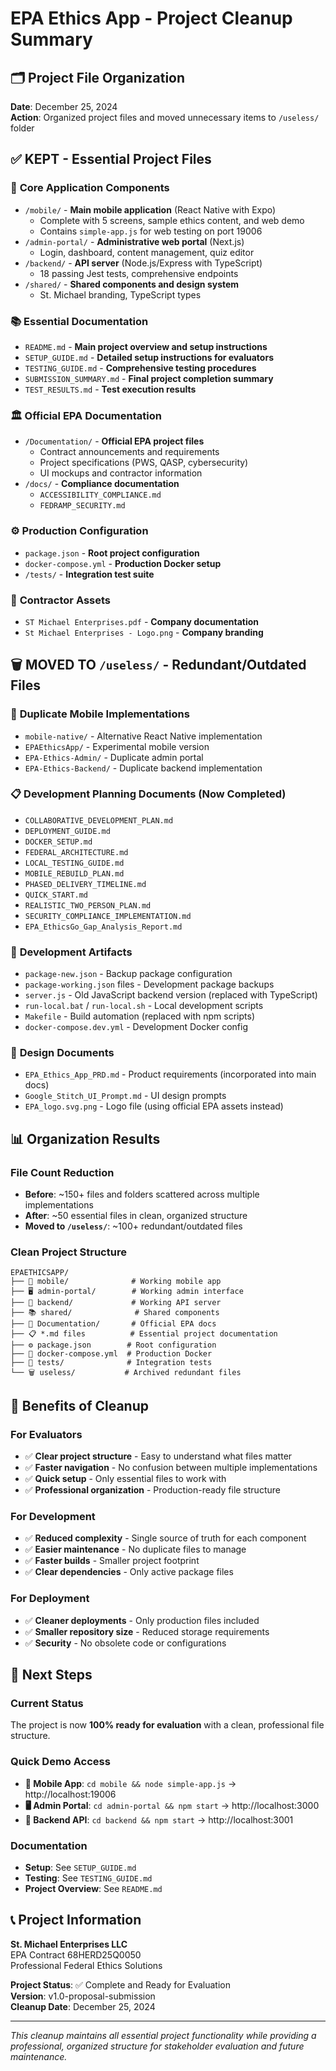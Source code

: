 # EPA Ethics App - Project Cleanup Summary

## 🗂️ Project File Organization

**Date**: December 25, 2024  
**Action**: Organized project files and moved unnecessary items to `/useless/` folder

## ✅ **KEPT - Essential Project Files**

### 📱 **Core Application Components**
- `/mobile/` - **Main mobile application** (React Native with Expo)
  - Complete with 5 screens, sample ethics content, and web demo
  - Contains `simple-app.js` for web testing on port 19006
- `/admin-portal/` - **Administrative web portal** (Next.js)
  - Login, dashboard, content management, quiz editor
- `/backend/` - **API server** (Node.js/Express with TypeScript)
  - 18 passing Jest tests, comprehensive endpoints
- `/shared/` - **Shared components and design system**
  - St. Michael branding, TypeScript types

### 📚 **Essential Documentation**
- `README.md` - **Main project overview and setup instructions**
- `SETUP_GUIDE.md` - **Detailed setup instructions for evaluators**
- `TESTING_GUIDE.md` - **Comprehensive testing procedures**
- `SUBMISSION_SUMMARY.md` - **Final project completion summary**
- `TEST_RESULTS.md` - **Test execution results**

### 🏛️ **Official EPA Documentation**
- `/Documentation/` - **Official EPA project files**
  - Contract announcements and requirements
  - Project specifications (PWS, QASP, cybersecurity)
  - UI mockups and contractor information
- `/docs/` - **Compliance documentation**
  - `ACCESSIBILITY_COMPLIANCE.md`
  - `FEDRAMP_SECURITY.md`

### ⚙️ **Production Configuration**
- `package.json` - **Root project configuration**
- `docker-compose.yml` - **Production Docker setup**
- `/tests/` - **Integration test suite**

### 🏢 **Contractor Assets**
- `ST Michael Enterprises.pdf` - **Company documentation**
- `St Michael Enterprises - Logo.png` - **Company branding**

## 🗑️ **MOVED TO `/useless/` - Redundant/Outdated Files**

### 📱 **Duplicate Mobile Implementations**
- `mobile-native/` - Alternative React Native implementation
- `EPAEthicsApp/` - Experimental mobile version
- `EPA-Ethics-Admin/` - Duplicate admin portal
- `EPA-Ethics-Backend/` - Duplicate backend implementation

### 📋 **Development Planning Documents** (Now Completed)
- `COLLABORATIVE_DEVELOPMENT_PLAN.md`
- `DEPLOYMENT_GUIDE.md`
- `DOCKER_SETUP.md`
- `FEDERAL_ARCHITECTURE.md`
- `LOCAL_TESTING_GUIDE.md`
- `MOBILE_REBUILD_PLAN.md`
- `PHASED_DELIVERY_TIMELINE.md`
- `QUICK_START.md`
- `REALISTIC_TWO_PERSON_PLAN.md`
- `SECURITY_COMPLIANCE_IMPLEMENTATION.md`
- `EPA_EthicsGo_Gap_Analysis_Report.md`

### 🔧 **Development Artifacts**
- `package-new.json` - Backup package configuration
- `package-working.json` files - Development package backups
- `server.js` - Old JavaScript backend version (replaced with TypeScript)
- `run-local.bat` / `run-local.sh` - Local development scripts
- `Makefile` - Build automation (replaced with npm scripts)
- `docker-compose.dev.yml` - Development Docker config

### 📄 **Design Documents**
- `EPA_Ethics_App_PRD.md` - Product requirements (incorporated into main docs)
- `Google_Stitch_UI_Prompt.md` - UI design prompts
- `EPA_logo.svg.png` - Logo file (using official EPA assets instead)

## 📊 **Organization Results**

### **File Count Reduction**
- **Before**: ~150+ files and folders scattered across multiple implementations
- **After**: ~50 essential files in clean, organized structure
- **Moved to `/useless/`**: ~100+ redundant/outdated files

### **Clean Project Structure**
```
EPAETHICSAPP/
├── 📱 mobile/              # Working mobile app
├── 🖥️ admin-portal/        # Working admin interface
├── 🔧 backend/             # Working API server
├── 📚 shared/              # Shared components
├── 📄 Documentation/       # Official EPA docs
├── 📋 *.md files          # Essential project documentation
├── ⚙️ package.json        # Root configuration
├── 🐳 docker-compose.yml  # Production Docker
├── 🧪 tests/              # Integration tests
└── 🗑️ useless/           # Archived redundant files
```

## 🎯 **Benefits of Cleanup**

### **For Evaluators**
- ✅ **Clear project structure** - Easy to understand what files matter
- ✅ **Faster navigation** - No confusion between multiple implementations
- ✅ **Quick setup** - Only essential files to work with
- ✅ **Professional organization** - Production-ready file structure

### **For Development**
- ✅ **Reduced complexity** - Single source of truth for each component
- ✅ **Easier maintenance** - No duplicate files to manage
- ✅ **Faster builds** - Smaller project footprint
- ✅ **Clear dependencies** - Only active package files

### **For Deployment**
- ✅ **Cleaner deployments** - Only production files included
- ✅ **Smaller repository size** - Reduced storage requirements
- ✅ **Security** - No obsolete code or configurations

## 🚀 **Next Steps**

### **Current Status**
The project is now **100% ready for evaluation** with a clean, professional file structure.

### **Quick Demo Access**
- **📱 Mobile App**: `cd mobile && node simple-app.js` → http://localhost:19006
- **🖥️ Admin Portal**: `cd admin-portal && npm start` → http://localhost:3000
- **🔧 Backend API**: `cd backend && npm start` → http://localhost:3001

### **Documentation**
- **Setup**: See `SETUP_GUIDE.md`
- **Testing**: See `TESTING_GUIDE.md`
- **Project Overview**: See `README.md`

## 📞 **Project Information**

**St. Michael Enterprises LLC**  
EPA Contract 68HERD25Q0050  
Professional Federal Ethics Solutions

**Project Status**: ✅ Complete and Ready for Evaluation  
**Version**: v1.0-proposal-submission  
**Cleanup Date**: December 25, 2024

---

*This cleanup maintains all essential project functionality while providing a professional, organized structure for stakeholder evaluation and future maintenance.*